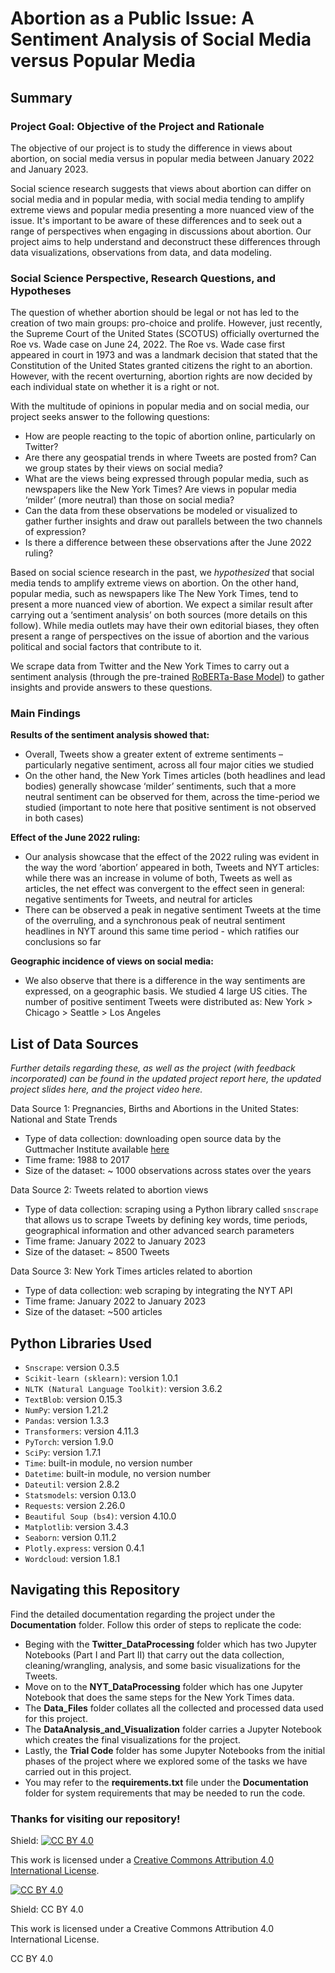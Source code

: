 # Abortion as a Public Issue: A Sentiment Analysis of Social Media versus Popular Media

## Summary
### Project Goal: Objective of the Project and Rationale

The objective of our project is to study the difference in views about abortion, on social media versus in popular media between January 2022 and January 2023. 

Social science research suggests that views about abortion can differ on social media and in popular media, with social media tending to amplify extreme views and popular media presenting a more nuanced view of the issue. It's important to be aware of these differences and to seek out a range of perspectives when engaging in discussions about abortion. Our project aims to help understand and deconstruct these differences through data visualizations, observations from data, and data modeling.

### Social Science Perspective, Research Questions, and Hypotheses

The question of whether abortion should be legal or not has led to the creation of two main groups: pro-choice and prolife. However, just recently, the Supreme Court of the United States (SCOTUS) officially overturned the Roe vs. Wade case on June 24, 2022. The Roe vs. Wade case first appeared in court in 1973 and was a landmark decision that stated that the Constitution of the United States granted citizens the right to an abortion. However, with the recent overturning, abortion rights are now decided by each individual state on whether it is a right or not.

With the multitude of opinions in popular media and on social media, our project seeks answer to the following questions:
* How are people reacting to the topic of abortion online, particularly on Twitter?
* Are there any geospatial trends in where Tweets are posted from? Can we group states by their views on social media?
* What are the views being expressed through popular media, such as newspapers like the New York Times? Are views in popular media ‘milder’ (more neutral) than those on social media?
* Can the data from these observations be modeled or visualized to gather further insights and draw out parallels between the two channels of expression?
* Is there a difference between these observations after the June 2022 ruling?

Based on social science research in the past, we *hypothesized* that social media tends to amplify extreme views on abortion. On the other hand, popular media, such as newspapers like The New York Times, tend to present a more nuanced view of abortion. We expect a similar result after carrying out a ‘sentiment analysis’ on both sources (more details on this follow). While media outlets may have their own editorial biases, they often present a range of perspectives on the issue of abortion and the various political and social factors that contribute to it.

We scrape data from Twitter and the New York Times to carry out a sentiment analysis (through the pre-trained [RoBERTa-Base Model](https://huggingface.co/cardiffnlp/twitter-roberta-base-sentiment)) to gather insights and provide answers to these questions.

### Main Findings

**Results of the sentiment analysis showed that:**
* Overall, Tweets show a greater extent of extreme sentiments – particularly negative sentiment, across all four major cities we studied 
* On the other hand, the New York Times articles (both headlines and lead bodies) generally showcase ‘milder’ sentiments, such that a more neutral sentiment can be observed for them, across the time-period we studied (important to note here that positive sentiment is not observed in both cases)

**Effect of the June 2022 ruling:**
* Our analysis showcase that the effect of the 2022 ruling was evident in the way the word ‘abortion’ appeared in both, Tweets and NYT articles: while there was an increase in volume of both, Tweets as well as articles, the net effect was convergent to the effect seen in general: negative sentiments for Tweets, and neutral for articles 
* There can be observed a peak in negative sentiment Tweets at the time of the overruling, and a synchronous peak of neutral sentiment headlines in NYT around this same time period - which ratifies our conclusions so far

**Geographic incidence of views on social media:**
* We also observe that there is a difference in the way sentiments are expressed, on a geographic basis. We studied 4 large US cities. The number of positive sentiment Tweets were distributed as: New York > Chicago > Seattle > Los Angeles

## List of Data Sources

*Further details regarding these, as well as the project (with feedback incorporated) can be found in the updated project report here, the updated project slides here, and the project video here.*

Data Source 1: Pregnancies, Births and Abortions in the United States: National and State Trends
* Type of data collection: downloading open source data by the Guttmacher Institute available [here](https://osf.io/kthnf/)
* Time frame: 1988 to 2017
* Size of the dataset: ~ 1000 observations across states over the years

Data Source 2: Tweets related to abortion views
* Type of data collection: scraping using a Python library called `snscrape` that allows us to scrape Tweets by defining key words, time periods, geographical information and other advanced search parameters
* Time frame: January 2022 to January 2023
* Size of the dataset: ~ 8500 Tweets 

Data Source 3: New York Times articles related to abortion
* Type of data collection: web scraping by integrating the NYT API
* Time frame: January 2022 to January 2023
* Size of the dataset: ~500 articles

## Python Libraries Used
* `Snscrape`: version 0.3.5
* `Scikit-learn (sklearn)`: version 1.0.1
* `NLTK (Natural Language Toolkit)`: version 3.6.2
* `TextBlob`: version 0.15.3
* `NumPy`: version 1.21.2
* `Pandas`: version 1.3.3
* `Transformers`: version 4.11.3
* `PyTorch`: version 1.9.0
* `SciPy`: version 1.7.1
* `Time`: built-in module, no version number
* `Datetime`: built-in module, no version number
* `Dateutil`: version 2.8.2
* `Statsmodels`: version 0.13.0
* `Requests`: version 2.26.0
* `Beautiful Soup (bs4)`: version 4.10.0
* `Matplotlib`: version 3.4.3
* `Seaborn`: version 0.11.2
* `Plotly.express`: version 0.4.1
* `Wordcloud`: version 1.8.1

## Navigating this Repository 
Find the detailed documentation regarding the project under the **Documentation** folder. Follow this order of steps to replicate the code:
* Beging with the **Twitter_DataProcessing** folder which has two Jupyter Notebooks (Part I and Part II) that carry out the data collection, cleaning/wrangling, analysis, and some basic visualizations for the Tweets.
* Move on to the **NYT_DataProcessing** folder which has one Jupyter Notebook that does the same steps for the New York Times data.
* The **Data_Files** folder collates all the collected and processed data used for this project.
* The **DataAnalysis_and_Visualization** folder carries a Jupyter Notebook which creates the final visualizations for the project. 
* Lastly, the **Trial Code** folder has some Jupyter Notebooks from the initial phases of the project where we explored some of the tasks we have carried out in this project.
* You may refer to the **requirements.txt** file under the **Documentation** folder for system requirements that may be needed to run the code. 

### Thanks for visiting our repository!


Shield: [![CC BY 4.0][cc-by-shield]][cc-by]

This work is licensed under a
[Creative Commons Attribution 4.0 International License][cc-by].

[![CC BY 4.0][cc-by-image]][cc-by]

[cc-by]: http://creativecommons.org/licenses/by/4.0/
[cc-by-image]: https://i.creativecommons.org/l/by/4.0/88x31.png
[cc-by-shield]: https://img.shields.io/badge/License-CC%20BY%204.0-lightgrey.svg
Shield: CC BY 4.0

This work is licensed under a Creative Commons Attribution 4.0 International License.

CC BY 4.0
